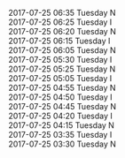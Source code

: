 2017-07-25 06:35 Tuesday  N  
2017-07-25 06:25 Tuesday  I  
2017-07-25 06:20 Tuesday  N  
2017-07-25 06:15 Tuesday  I  
2017-07-25 06:05 Tuesday  N  
2017-07-25 05:30 Tuesday  I  
2017-07-25 05:25 Tuesday  N  
2017-07-25 05:05 Tuesday  I  
2017-07-25 04:55 Tuesday  N  
2017-07-25 04:50 Tuesday  I  
2017-07-25 04:45 Tuesday  N  
2017-07-25 04:20 Tuesday  I  
2017-07-25 04:15 Tuesday  N  
2017-07-25 03:35 Tuesday  I  
2017-07-25 03:30 Tuesday  N  
